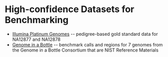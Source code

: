 # High-confidence Datasets for Benchmarking

* [Illumina Platinum Genomes](platinumgenomes.md) -- pedigree-based gold standard data for NA12877 and NA12878
* [Genome in a Bottle](giab.md) -- benchmark calls and regions for 7 genomes from the Genome in a Bottle Consortium that are NIST Reference Materials

